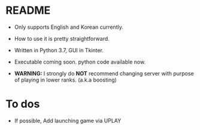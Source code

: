 # README
* Only supports English and Korean currently.
* How to use it is pretty straightforward.
* Written in Python 3.7, GUI in Tkinter.
* Executable coming soon. python code available now.

* **WARNING:** I strongly do **NOT** recommend changing server with purpose of playing in lower ranks. (a.k.a boosting)

# To dos
* If possible, Add launching game via UPLAY
